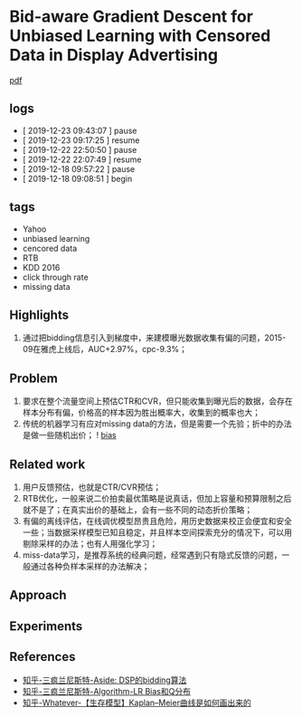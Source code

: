 # Bid-aware Gradient Descent for Unbiased Learning with Censored Data in Display Advertising 
[pdf](https://www.kdd.org/kdd2016/papers/files/adp0028-zhangA.pdf)

## logs
* [ 2019-12-23 09:43:07 ] pause
* [ 2019-12-23 09:17:25 ] resume
* [ 2019-12-22 22:50:50 ] pause
* [ 2019-12-22 22:07:49 ] resume
* [ 2019-12-18 09:57:22 ] pause
* [ 2019-12-18 09:08:51 ] begin

## tags
* Yahoo
* unbiased learning
* cencored data
* RTB
* KDD 2016
* click through rate
* missing data

## Highlights
1. 通过把bidding信息引入到梯度中，来建模曝光数据收集有偏的问题，2015-09在雅虎上线后，AUC+2.97%，cpc-9.3%；

## Problem
1. 要求在整个流量空间上预估CTR和CVR，但只能收集到曝光后的数据，会存在样本分布有偏，价格高的样本因为胜出概率大，收集到的概率也大；
1. 传统的机器学习有应对missing data的方法，但是需要一个先验；折中的办法是做一些随机出价；
! [bias](bid-aware/figure1-biased.png)

## Related work
1. 用户反馈预估，也就是CTR/CVR预估；
1. RTB优化，一般来说二价拍卖最优策略是说真话，但加上容量和预算限制之后就不是了；在真实出价的基础上，会有一些不同的动态折价策略；
1. 有偏的离线评估，在线调优模型昂贵且危险，用历史数据来校正会便宜和安全一些；当数据采样模型已知且稳定，并且样本空间探索充分的情况下，可以用剔除采样的办法；也有人用强化学习；
1. miss-data学习，是推荐系统的经典问题，经常遇到只有隐式反馈的问题，一般通过各种负样本采样的办法解决；

## Approach

## Experiments

## References
* [知乎-三疯兰尼斯特-Aside: DSP的bidding算法](https://zhuanlan.zhihu.com/p/32664649)
* [知乎-三疯兰尼斯特-Algorithm-LR Bias和Q分布](https://zhuanlan.zhihu.com/p/31529643)
* [知乎-Whatever-【生存模型】Kaplan–Meier曲线是如何画出来的](https://zhuanlan.zhihu.com/p/97637272)
